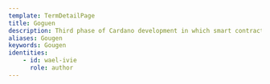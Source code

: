 ```yaml
---
template: TermDetailPage
title: Goguen
description: Third phase of Cardano development in which smart contracts will be delivered.
aliases: Gougen
keywords: Gougen
identities: 
    - id: wael-ivie
      role: author
---
```


##

